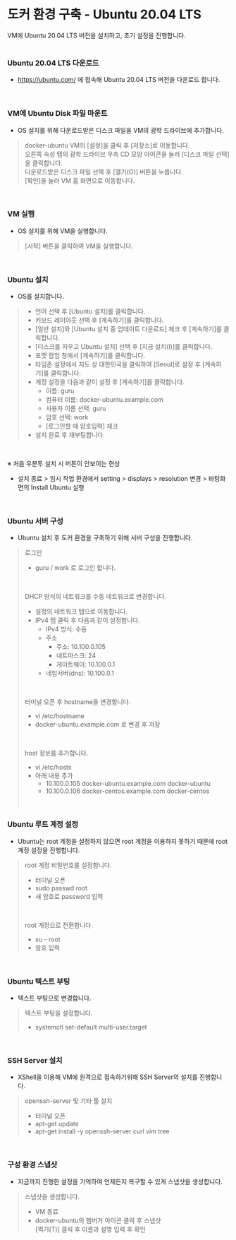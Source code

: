 # 도커 환경 구축 - Ubuntu 20.04 LTS

VM에 Ubuntu 20.04 LTS 버전을 설치하고, 초기 설정을 진행합니다.   
<br />

### Ubuntu 20.04 LTS 다운로드
- https://ubuntu.com/ 에 접속해 Ubuntu 20.04 LTS 버전을 다운로드 합니다.   
<br />

### VM에 Ubuntu Disk 파일 마운트
- OS 설치를 위해 다운로드받은 디스크 파일을 VM의 광학 드라이브에 추가합니다.   

> docker-ubuntu VM의 [설정]을 클릭 후 [저장소]로 이동합니다.   
> 오른쪽 속성 탭의 광학 드라이브 우측 CD 모양 아이콘을 눌러 [디스크 파일 선택]을 클릭합니다.   
> 다운로드받은 디스크 파일 선택 후 [열기(O)] 버튼을 누릅니다.   
> [확인]을 눌러 VM 홈 화면으로 이동합니다.   
<br />

### VM 실행
- OS 설치를 위해 VM을 실행합니다.   

> [시작] 버튼을 클릭하여 VM을 실행합니다.   
<br />

### Ubuntu 설치
- OS를 설치합니다.

> - 언어 선택 후 [Ubuntu 설치]를 클릭합니다.   
> - 키보드 레이아웃 선택 후 [계속하기]를 클릭합니다.   
> - [일반 설치]와 [Ubuntu 설치 중 업데이트 다운로드] 체크 후 [계속하기]를 클릭합니다.   
> - [디스크를 지우고 Ubuntu 설치] 선택 후 [지금 설치(I)]를 클릭합니다.   
> - 포맷 팝업 창에서 [계속하기]를 클릭합니다.   
> - 타임존 설정에서 지도 상 대한민국을 클릭하여 [Seoul]로 설정 후 [계속하기]를 클릭합니다.   
> - 계정 설정을 다음과 같이 설정 후 [계속하기]를 클릭합니다.   
>   - 이름: guru   
>   - 컴퓨터 이름: docker-ubuntu.example.com   
>   - 사용자 이름 선택: guru   
>   - 암호 선택: work   
>   - [로그인할 때 암호입력] 체크   
> - 설치 완료 후 재부팅합니다.   
<br />

※ 처음 우분투 설치 시 버튼이 안보이는 현상   
- 설치 종료 > 임시 작업 환경에서 setting > displays > resolution 변경 > 바탕화면의 Install Ubuntu 실행   
<br />

### Ubuntu 서버 구성
- Ubuntu 설치 후 도커 환경을 구축하기 위해 서버 구성을 진행합니다.   

> 로그인   
> - guru / work 로 로그인 합니다.   
> <br />
>
> DHCP 방식의 네트워크를 수동 네트워크로 변경합니다.   
> - 설정의 네트워크 탭으로 이동합니다.   
> - IPv4 탭 클릭 후 다음과 같이 설정합니다.   
>   - IPv4 방식: 수동   
>   - 주소   
>     - 주소: 10.100.0.105   
>     - 네트마스크: 24   
>     - 게이트웨이: 10.100.0.1   
>   - 네임서버(dns): 10.100.0.1   
> <br />
>
> 터미널 오픈 후 hostname을 변경합니다.   
> - vi /etc/hostname   
> - docker-ubuntu.example.com 로 변경 후 저장   
> <br />
>
> host 정보를 추가합니다.   
> - vi /etc/hosts   
> - 아래 내용 추가   
>   - 10.100.0.105  docker-ubuntu.example.com docker-ubuntu   
>   - 10.100.0.106  docker-centos.example.com docker-centos   
> <br />
>
### Ubuntu 루트 계정 설정
- Ubuntu는 root 계정을 설정하지 않으면 root 계정을 이용하지 못하기 때문에 root 계정 설정을 진행합니다.   

> root 계정 비밀번호를 설정합니다.   
> - 터미널 오픈   
> - sudo passwd root   
> - 새 암호로 password 입력   
> <br />
>
> root 계정으로 전환합니다.   
> - su - root   
> - 암호 입력   
<br />

### Ubuntu 텍스트 부팅
- 텍스트 부팅으로 변경합니다.   

> 텍스트 부팅을 설정합니다.   
> - systemctl set-default multi-user.target   
<br />

### SSH Server 설치
- XShell을 이용해 VM에 원격으로 접속하기위해 SSH Server의 설치를 진행합니다.   

> openssh-server 및 기타 툴 설치   
> - 터미널 오픈   
> - apt-get update   
> - apt-get install -y openssh-server curl vim tree   
<br />

### 구성 환경 스냅샷
- 지금까지 진행한 설정을 기억하여 언제든지 복구할 수 있게 스냅샷을 생성합니다.   

> 스냅샷을 생성합니다.   
> - VM 종료   
> - docker-ubuntu의 햄버거 아이콘 클릭 후 스냅샷   
> [찍기(T)] 클릭 후 이름과 설명 입력 후 확인   
